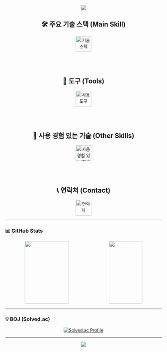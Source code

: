 <div align="center">
  <img src="https://capsule-render.vercel.app/api?type=waving&color=0:808080,100:cccccc&height=150&text=&animation=fadeIn&fontColor=000000&fontSize=60" />
</div>

<div align="center">
  
  ## 🛠 주요 기술 스택 (Main Skill)
  <img src="https://skillicons.dev/icons?i=react,nextjs,html,css,js,ts,redux,jquery" alt="기술 스택" height="50" />

  <br/><br/>

  ## 🔧 도구 (Tools)
  <img src="https://skillicons.dev/icons?i=eclipse,idea,figma,vscode,github,notion" alt="사용 도구" height="50" />

  <br/><br/>

  ## 🔨 사용 경험 있는 기술 (Other Skills)
  <img src="https://skillicons.dev/icons?i=bootstrap,spring,java,hibernate,gradle,mysql,mongodb,maven,php,c,python,linux,docker,androidstudio" alt="사용 경험 있는 기술" height="50" />

  <br/><br/>

  ## 📞 연락처 (Contact)
  <img src="https://skillicons.dev/icons?i=instagram,gmail,discord" alt="연락처" height="50" />

</div>

---

### 📊 GitHub Stats

<div align="center">
  <img src="https://github-readme-stats.vercel.app/api?username=Dongyeon0123&theme=tokyonight&show_icons=true&custom_title=GitHub%20Stats" height="200" width="53%" />
  <img src="https://github-readme-stats.vercel.app/api/top-langs/?username=Dongyeon0123&layout=compact&theme=tokyonight" height="200" width="46%" />
</div>

---

### 💡 BOJ (Solved.ac)

<p align="center">
  <a href="https://solved.ac/ldy195112/">
    <img src="http://mazassumnida.wtf/api/v2/generate_badge?boj=ldy195112" alt="Solved.ac Profile" />
  </a>
</p>

---

<div align="center">
  <img src="https://capsule-render.vercel.app/api?type=waving&color=0:808080,100:cccccc&height=150&section=footer" />
</div>
